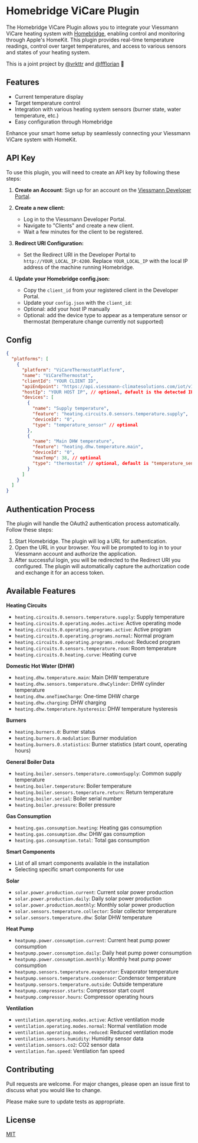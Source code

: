 # Homebridge ViCare Plugin

The Homebridge ViCare Plugin allows you to integrate your Viessmann ViCare heating system with [Homebridge](https://homebridge.io), enabling control and monitoring through Apple's HomeKit. This plugin provides real-time temperature readings, control over target temperatures, and access to various sensors and states of your heating system.

This is a joint project by [@vrkttr](https://github.com/vrkttr) and [@ffflorian](https://github.com/ffflorian) 🚀

## Features

- Current temperature display
- Target temperature control
- Integration with various heating system sensors (burner state, water temperature, etc.)
- Easy configuration through Homebridge

Enhance your smart home setup by seamlessly connecting your Viessmann ViCare system with HomeKit.

## API Key

To use this plugin, you will need to create an API key by following these steps:

1. **Create an Account**: Sign up for an account on the [Viessmann Developer Portal](https://app.developer.viessmann-climatesolutions.com/).

2. **Create a new client:**
   - Log in to the Viessmann Developer Portal.
   - Navigate to "Clients" and create a new client.
   - Wait a few minutes for the client to be registered.

3. **Redirect URI Configuration:**
   - Set the Redirect URI in the Developer Portal to `http://YOUR_LOCAL_IP:4200`. Replace `YOUR_LOCAL_IP` with the local IP address of the machine running Homebridge.

4. **Update your Homebridge config.json:**
   - Copy the `client_id` from your registered client in the Developer Portal.
   - Update your `config.json` with the `client_id`:
   - Optional: add your host IP manually
   - Optional: add the device type to appear as a temperature sensor or thermostat (temperature change currently not supported)

## Config

```json
{
  "platforms": [
    {
      "platform": "ViCareThermostatPlatform",
      "name": "ViCareThermostat",
      "clientId": "YOUR CLIENT ID",
      "apiEndpoint": "https://api.viessmann-climatesolutions.com/iot/v1",
      "hostIp": "YOUR HOST IP", // optional, default is the detected IP address
      "devices": [
        {
          "name": "Supply temperature",
          "feature": "heating.circuits.0.sensors.temperature.supply",
          "deviceId": "0",
          "type": "temperature_sensor" // optional
        },
        {
          "name": "Main DHW temperature",
          "feature": "heating.dhw.temperature.main",
          "deviceId": "0",
          "maxTemp": 38, // optional
          "type": "thermostat" // optional, default is "temperature_sensor"
        }
      ]
    }
  ]
}
```

## Authentication Process

The plugin will handle the OAuth2 authentication process automatically. Follow these steps:

1. Start Homebridge. The plugin will log a URL for authentication.
2. Open the URL in your browser. You will be prompted to log in to your Viessmann account and authorize the application.
3. After successful login, you will be redirected to the Redirect URI you configured. The plugin will automatically capture the authorization code and exchange it for an access token.

## Available Features

**Heating Circuits**

- `heating.circuits.0.sensors.temperature.supply`: Supply temperature
- `heating.circuits.0.operating.modes.active`: Active operating mode
- `heating.circuits.0.operating.programs.active`: Active program
- `heating.circuits.0.operating.programs.normal`: Normal program
- `heating.circuits.0.operating.programs.reduced`: Reduced program
- `heating.circuits.0.sensors.temperature.room`: Room temperature
- `heating.circuits.0.heating.curve`: Heating curve

**Domestic Hot Water (DHW)**

- `heating.dhw.temperature.main`: Main DHW temperature
- `heating.dhw.sensors.temperature.dhwCylinder`: DHW cylinder temperature
- `heating.dhw.oneTimeCharge`: One-time DHW charge
- `heating.dhw.charging`: DHW charging
- `heating.dhw.temperature.hysteresis`: DHW temperature hysteresis

**Burners**

- `heating.burners.0`: Burner status
- `heating.burners.0.modulation`: Burner modulation
- `heating.burners.0.statistics`: Burner statistics (start count, operating hours)

**General Boiler Data**

- `heating.boiler.sensors.temperature.commonSupply`: Common supply temperature
- `heating.boiler.temperature`: Boiler temperature
- `heating.boiler.sensors.temperature.return`: Return temperature
- `heating.boiler.serial`: Boiler serial number
- `heating.boiler.pressure`: Boiler pressure

**Gas Consumption**

- `heating.gas.consumption.heating`: Heating gas consumption
- `heating.gas.consumption.dhw`: DHW gas consumption
- `heating.gas.consumption.total`: Total gas consumption

**Smart Components**

- List of all smart components available in the installation
- Selecting specific smart components for use

**Solar**

- `solar.power.production.current`: Current solar power production
- `solar.power.production.daily`: Daily solar power production
- `solar.power.production.monthly`: Monthly solar power production
- `solar.sensors.temperature.collector`: Solar collector temperature
- `solar.sensors.temperature.dhw`: Solar DHW temperature

**Heat Pump**

- `heatpump.power.consumption.current`: Current heat pump power consumption
- `heatpump.power.consumption.daily`: Daily heat pump power consumption
- `heatpump.power.consumption.monthly`: Monthly heat pump power consumption
- `heatpump.sensors.temperature.evaporator`: Evaporator temperature
- `heatpump.sensors.temperature.condensor`: Condensor temperature
- `heatpump.sensors.temperature.outside`: Outside temperature
- `heatpump.compressor.starts`: Compressor start count
- `heatpump.compressor.hours`: Compressor operating hours

**Ventilation**

- `ventilation.operating.modes.active`: Active ventilation mode
- `ventilation.operating.modes.normal`: Normal ventilation mode
- `ventilation.operating.modes.reduced`: Reduced ventilation mode
- `ventilation.sensors.humidity`: Humidity sensor data
- `ventilation.sensors.co2`: CO2 sensor data
- `ventilation.fan.speed`: Ventilation fan speed

## Contributing

Pull requests are welcome. For major changes, please open an issue first to discuss what you would like to change.

Please make sure to update tests as appropriate.

## License

[MIT](https://choosealicense.com/licenses/mit/)
